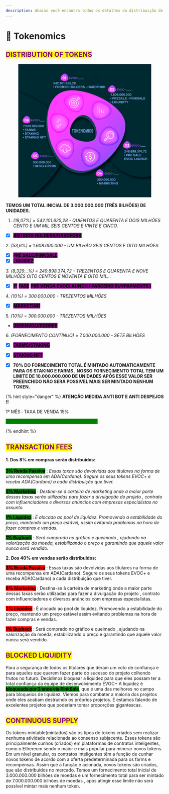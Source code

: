```yaml
---
description: Abaixo você encontra todos os detalhes da distribuição de tokens do projeto.
---
```


# 🐳 Tokenomics

## <mark style="color:purple;">DISTRIBUTION OF TOKENS</mark>

<figure><img src="../.gitbook/assets/tokenomics.png" alt=""><figcaption></figcaption></figure>

**TEMOS UM TOTAL INICIAL DE  3.000.000.000 (TRÊS BILHÕES) DE UNIDADES.**&#x20;

1. _(18,07%) = 542.101.625,28 - QUIENTOS E QUARENTA E DOIS MILHÕES CENTO E UM MIL SEIS CENTOS E VINTE E CINCO._

* [x] <mark style="background-color:purple;">**ANTIGOS HOLDERS/HARDFORK**</mark>

2\. _(53,6%) = 1.608.000.000 - UM BILHÃO SEIS CENTOS E OITO MILHÕES._

* [x] <mark style="background-color:purple;">**PRÉ SALE/PINKSALE**</mark>
* [x] <mark style="background-color:purple;">**LIQUIDEZ**</mark>

_3. (8,329...%) = 249.898.374,72 - TREZENTOS E QUARENTA E NOVE MILHÕES OITO CENTOS E NOVENTA E OITO MIL..._

* [x] <mark style="background-color:purple;">**1**</mark><mark style="background-color:purple;">º</mark> <mark style="background-color:purple;"></mark><mark style="background-color:purple;">**FASE**</mark> <mark style="background-color:purple;">**PRÉ VENDA EVOCLAUNCH ( PARCEIRO BUYPAYMENTS )**</mark>

4\. _(10%)  = 300.000.000 - TREZENTOS MILHÕES_

* [x] <mark style="background-color:purple;">**MARKETING**</mark>

5\. _(10%)  = 300.000.000 - TREZENTOS MILHÕES_

* <mark style="background-color:purple;">**DESENVOLVEDORES**</mark>&#x20;

6\. _(FORNECIMENTO CONTÍNUO)  = 7.000.000.000 - SETE BILHÕES_

* [x] <mark style="background-color:purple;">**FARMS/STAKING**</mark>
* [x] <mark style="background-color:purple;">**STAKING NFT**</mark>



* [x] **70% DO FORNECIMENTO TOTAL É MINTADO AUTOMATICAMENTE PARA OS STAKING E FARMS , NOSSO FORNECIMENTO TOTAL TEM UM LIMITE DE 10.000.000.000 DE UNIDADES APÓS ESSE VALOR SER PREENCHIDO NÃO SERÁ POSSIVEL MAIS SER MINTADO NENHUM TOKEN.**

{% hint style="danger" %}
**ATENÇÃO MEDIDA ANTI BOT E ANTI DESPEJOS !!**

1º MÊS  : TAXA DE VENDA 15%

<mark style="color:green;background-color:green;">**A TAXA PODERÁ SER REDUZIDA EM BREVE**</mark>


{% endhint %}

## <mark style="color:purple;">TRANSACTION FEES</mark>&#x20;

#### 1. Dos 8% em compras serão distribuídos:&#x20;

<mark style="background-color:green;">**3% Renda Passiva**</mark> : _Essas taxas são devolvidas aos titulares na forma de uma recompensa em ADA(Cardano). Segure os seus tokens EVOC+ e receba ADA(Cardano) a cada distribuição que tiver._

<mark style="background-color:green;">**3% Marketing**</mark> : _Destina-se à carteira de marketing onde a maior parte dessas taxas serão utilizadas para fazer a divulgação do projeto , contrato com influenciadores e diversos anúncios com empresas especialistas no assunto._

&#x20;<mark style="background-color:green;">**1% Liquidez**</mark> : _É alocado ao pool de liquidez. Promovendo a estabilidade do preço, mantendo um preço estável, assim evitando problemas na hora de fazer compras e vendas._

&#x20;<mark style="background-color:green;">**1% Buyback**</mark> : _Será comprado no gráfico e queimado , ajudando na valorização da moeda, estabilizando o preço e garantindo que aquele valor nunca será vendido._

**2. Dos 40% em vendas serão distribuídos:**&#x20;

<mark style="background-color:red;">**3% Renda Passiva**</mark> : Essas taxas são devolvidas aos titulares na forma de uma recompensa em ADA(Cardano). Segure os seus tokens EVOC+ e receba ADA(Cardano) a cada distribuição que tiver.

<mark style="background-color:red;">**8% Marketing**</mark> : Destina-se à carteira de marketing onde a maior parte dessas taxas serão utilizadas para fazer a divulgação do projeto , contrato com influenciadores e diversos anúncios com empresas especialistas.

<mark style="background-color:red;">**3% Liquidez**</mark> : É alocado ao pool de liquidez. Promovendo a estabilidade do preço, mantendo um preço estável assim evitando problemas na hora de fazer compras e vendas.

<mark style="background-color:red;">**1% Buyback**</mark> : Será comprado no gráfico e queimado , ajudando na valorização da moeda, estabilizando o preço e garantindo que aquele valor nunca será vendido.

## <mark style="color:purple;">BLOCKED LIQUIDITY</mark>&#x20;

Para a segurança de todos os titulares que deram um voto de confiança e para aqueles que querem fazer parte do sucesso do projeto colhendo frutos no futuro. Decidimos bloquear a liquidez para que eles possam ter a total confiança da equipe de desenvolvimento EVOC+ A liquidez é <mark style="background-color:green;">**bloqueada por 2 anos via PinkSale**</mark>, que é uma das melhores no campo para bloqueios de liquidez. Viemos para combater a maioria dos projetos onde eles acabam destruindo os próprios projetos. E estamos falando de excelentes projetos que poderiam tomar proporções gigantescas.

## <mark style="color:purple;">CONTINUOUS SUPPLY</mark>

Os tokens mintable(mintados) são os tipos de tokens criados sem realizar nenhuma atividade relacionada ao consenso subjacente. Esses tokens são principalmente cunhos (criados) em plataformas de contratos inteligentes, como o Ethereum sendo o maior e mais popular para minerar novos tokens. Em um nível granular, os contratos inteligentes têm a função de cunhar novos tokens de acordo com a oferta predeterminada para os farms e recompensas. Assim que a função é acionada, novos tokens são criados, que são distribuídos no mercado. Temos um fornecimento total inicial de  3.000.000.000 bilhões de moedas e um fornecimento total para ser mintado de 7.000.000.000 bilhões de moedas , após atingir esse limite não será possível mintar mais nenhum token.
